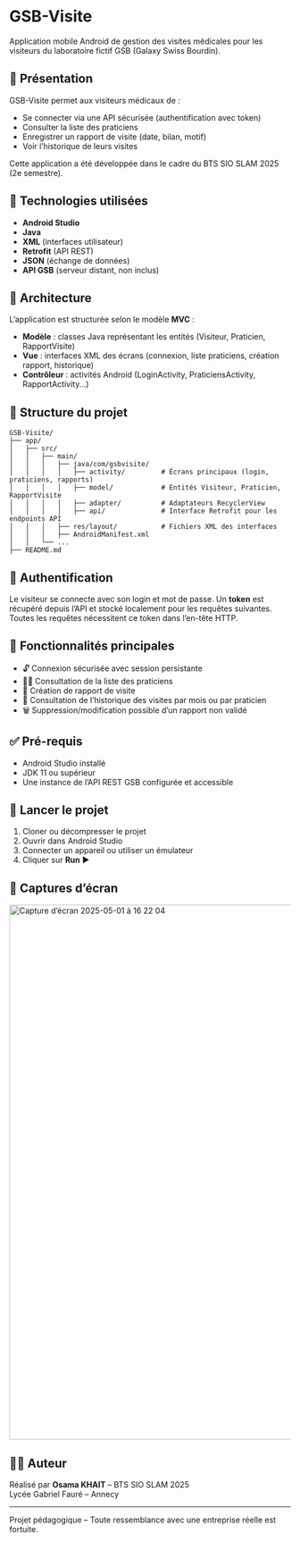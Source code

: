 # GSB-Visite

Application mobile Android de gestion des visites médicales pour les visiteurs du laboratoire fictif GSB (Galaxy Swiss Bourdin).

## 📱 Présentation

GSB-Visite permet aux visiteurs médicaux de :
- Se connecter via une API sécurisée (authentification avec token)
- Consulter la liste des praticiens
- Enregistrer un rapport de visite (date, bilan, motif)
- Voir l’historique de leurs visites

Cette application a été développée dans le cadre du BTS SIO SLAM 2025 (2e semestre).

## 🔧 Technologies utilisées

- **Android Studio**
- **Java**
- **XML** (interfaces utilisateur)
- **Retrofit** (API REST)
- **JSON** (échange de données)
- **API GSB** (serveur distant, non inclus)

## 🧱 Architecture

L’application est structurée selon le modèle **MVC** :
- **Modèle** : classes Java représentant les entités (Visiteur, Praticien, RapportVisite)
- **Vue** : interfaces XML des écrans (connexion, liste praticiens, création rapport, historique)
- **Contrôleur** : activités Android (LoginActivity, PraticiensActivity, RapportActivity...)

## 📂 Structure du projet

```
GSB-Visite/
├── app/
│   ├── src/
│   │   ├── main/
│   │   │   ├── java/com/gsbvisite/
│   │   │   │   ├── activity/         # Écrans principaux (login, praticiens, rapports)
│   │   │   │   ├── model/            # Entités Visiteur, Praticien, RapportVisite
│   │   │   │   ├── adapter/          # Adaptateurs RecyclerView
│   │   │   │   ├── api/              # Interface Retrofit pour les endpoints API
│   │   │   ├── res/layout/           # Fichiers XML des interfaces
│   │   │   ├── AndroidManifest.xml
│   │   └── ...
├── README.md
```

## 🔐 Authentification

Le visiteur se connecte avec son login et mot de passe. Un **token** est récupéré depuis l’API et stocké localement pour les requêtes suivantes.  
Toutes les requêtes nécessitent ce token dans l’en-tête HTTP.

## 🔄 Fonctionnalités principales

- 🔓 Connexion sécurisée avec session persistante
- 👨‍⚕️ Consultation de la liste des praticiens
- 📝 Création de rapport de visite
- 📅 Consultation de l’historique des visites par mois ou par praticien
- 🗑️ Suppression/modification possible d’un rapport non validé

## ✅ Pré-requis

- Android Studio installé
- JDK 11 ou supérieur
- Une instance de l’API REST GSB configurée et accessible

## 🚀 Lancer le projet

1. Cloner ou décompresser le projet
2. Ouvrir dans Android Studio
3. Connecter un appareil ou utiliser un émulateur
4. Cliquer sur **Run** ▶️

## 📸 Captures d’écran

<img width="958" alt="Capture d’écran 2025-05-01 à 16 22 04" src="https://github.com/user-attachments/assets/9c8b3fa2-03b9-4fff-b14a-a8f840b35168" />


## 👨‍💻 Auteur

Réalisé par **Osama KHAIT** – BTS SIO SLAM 2025  
Lycée Gabriel Fauré – Annecy

---

Projet pédagogique – Toute ressemblance avec une entreprise réelle est fortuite.
